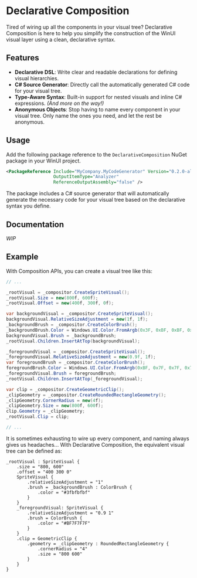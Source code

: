 # Declarative Composition

Tired of wiring up all the components in your visual tree? Declarative Composition is here to help you simplify the construction of the WinUI visual layer using a clean, declarative syntax.

## Features

* **Declarative DSL**: Write clear and readable declarations for defining visual hierarchies.
* **C# Source Generator**: Directly call the automatically generated C# code for your visual tree.
* **Type-Aware Syntax**: Built-in support for nested visuals and inline C# expressions. *(And more on the way!)*
* **Anonymous Objects**: Stop having to name every component in your visual tree. Only name the ones you need, and let the rest be anonymous.

## Usage

Add the following package reference to the `DeclarativeComposition` NuGet package in your WinUI project.

```xml
<PackageReference Include="MyCompany.MyCodeGenerator" Version="0.2.0-alpha"
                  OutputItemType="Analyzer"
                  ReferenceOutputAssembly="false" />
```

The package includes a C# source generator that will automatically generate the necessary code for your visual tree based on the declarative syntax you define.

## Documentation

*WIP*

## Example

With Composition APIs, you can create a visual tree like this:

```csharp
// ...

_rootVisual = _compositor.CreateSpriteVisual();
_rootVisual.Size = new(800f, 600f);
_rootVisual.Offset = new(400f, 300f, 0f);

var backgroundVisual = _compositor.CreateSpriteVisual();
backgroundVisual.RelativeSizeAdjustment = new(1f, 1f);
_backgroundBrush = _compositor.CreateColorBrush();
_backgroundBrush.Color = Windows.UI.Color.FromArgb(0x3F, 0xBF, 0xBF, 0xBF);
backgroundVisual.Brush = _backgroundBrush;
_rootVisual.Children.InsertAtTop(backgroundVisual);

_foregroundVisual = _compositor.CreateSpriteVisual();
_foregroundVisual.RelativeSizeAdjustment = new(0.9f, 1f);
var foregroundBrush = _compositor.CreateColorBrush();
foregroundBrush.Color = Windows.UI.Color.FromArgb(0xBF, 0x7F, 0x7F, 0x7F);
_foregroundVisual.Brush = foregroundBrush;
_rootVisual.Children.InsertAtTop(_foregroundVisual);

var clip = _compositor.CreateGeometricClip();
_clipGeometry = _compositor.CreateRoundedRectangleGeometry();
_clipGeometry.CornerRadius = new(4f);
_clipGeometry.Size = new(800f, 600f);
clip.Geometry = _clipGeometry;
_rootVisual.Clip = clip;

// ...
```

It is sometimes exhausting to wire up every component, and naming always gives us headaches... With Declarative Composition, the equivalent visual tree can be defined as:

```
_rootVisual : SpriteVisual {
    .size = "800, 600"
    .offset = "400 300 0"
    SpriteVisual {
        .relativeSizeAdjustment = "1"
        .brush = _backgroundBrush : ColorBrush {
            .color = "#3fbfbfbf"
        }
    }
    _foregroundVisual: SpriteVisual {
        .relativeSizeAdjustment = "0.9 1"
        .brush = ColorBrush {
            .color = "#BF7F7F7F"
        }
    }   
    .clip = GeometricClip {
        .geometry = _clipGeometry : RoundedRectangleGeometry {
            .cornerRadius = "4"
            .size = "800 600"
        }
    }
}
```